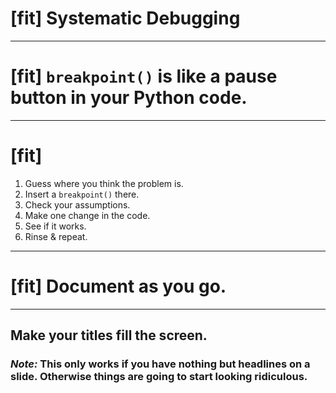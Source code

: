 # [fit] Systematic Debugging

---

# [fit] `breakpoint()` is like a pause button in your Python code. 

---

# [fit] 
1. Guess where you think the problem is.
2. Insert a `breakpoint()` there.
3. Check your assumptions.
4. Make one change in the code.
5. See if it works.
6. Rinse & repeat.

---

# [fit] Document as you go.

---

## Make your titles fill the screen.

### _Note:_ This only works if you have nothing but headlines on a slide. Otherwise things are going to start looking ridiculous.